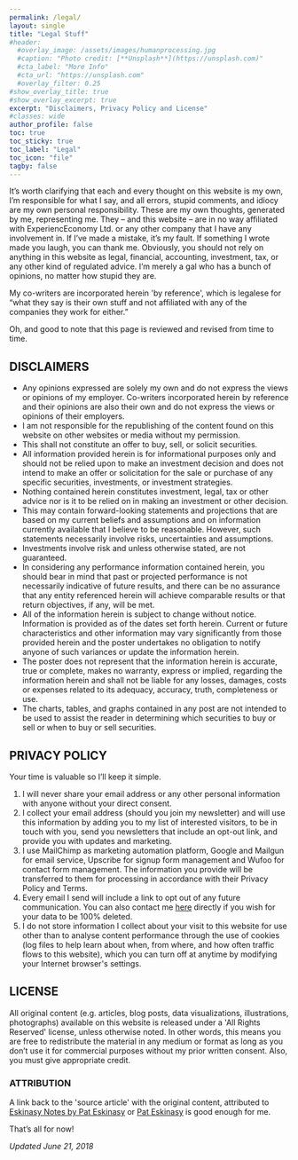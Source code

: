 ```yaml
---
permalink: /legal/
layout: single
title: "Legal Stuff"
#header:
  #overlay_image: /assets/images/humanprocessing.jpg
  #caption: "Photo credit: [**Unsplash**](https://unsplash.com)"
  #cta_label: "More Info"
  #cta_url: "https://unsplash.com"
  #overlay_filter: 0.25
#show_overlay_title: true
#show_overlay_excerpt: true
excerpt: "Disclaimers, Privacy Policy and License"
#classes: wide
author_profile: false
toc: true
toc_sticky: true
toc_label: "Legal"
toc_icon: "file"
tagby: false
---
```


It’s worth clarifying that each and every thought on this website is my own, I’m responsible for what I say, and all errors, stupid comments, and idiocy are my own personal responsibility. These are my own thoughts, generated by me, representing me. They – and this website – are in no way affiliated with ExperiencEconomy Ltd. or any other company that I have any involvement in. If I’ve made a mistake, it’s my fault. If something I wrote made you laugh, you can thank me. Obviously, you should not rely on anything in this website as legal, financial, accounting, investment, tax, or any other kind of regulated advice. I’m merely a gal who has a bunch of opinions, no matter how stupid they are.

My co-writers are incorporated herein 'by reference', which is legalese for “what they say is their own stuff and not affiliated with any of the companies they work for either.”

Oh, and good to note that this page is reviewed and revised from time to time.


## DISCLAIMERS

- Any opinions expressed are solely my own and do not express the views or opinions of my employer. Co-writers incorporated herein by reference and their opinions are also their own and do not express the views or opinions of their employers.
- I am not responsible for the republishing of the content found on this website on other websites or media without my permission.
- This shall not constitute an offer to buy, sell, or solicit securities.
- All information provided herein is for informational purposes only and should not be relied upon to make an investment decision and does not intend to make an offer or solicitation for the sale or purchase of any specific securities, investments, or investment strategies.
- Nothing contained herein constitutes investment, legal, tax or other advice nor is it to be relied on in making an investment or other decision.
- This may contain forward-looking statements and projections that are based on my current beliefs and assumptions and on information currently available that I believe to be reasonable. However, such statements necessarily involve risks, uncertainties and assumptions.
- Investments involve risk and unless otherwise stated, are not guaranteed.
- In considering any performance information contained herein, you should bear in mind that past or projected performance is not necessarily indicative of future results, and there can be no assurance that any entity referenced herein will achieve comparable results or that return objectives, if any, will be met.
- All of the information herein is subject to change without notice. Information is provided as of the dates set forth herein. Current or future characteristics and other information may vary significantly from those provided herein and the poster undertakes no obligation to notify anyone of such variances or update the information herein.
- The poster does not represent that the information herein is accurate, true or complete, makes no warranty, express or implied, regarding the information herein and shall not be liable for any losses, damages, costs or expenses related to its adequacy, accuracy, truth, completeness or use.
- The charts, tables, and graphs contained in any post are not intended to be used to assist the reader in determining which securities to buy or sell or when to buy or sell securities.


## PRIVACY POLICY

Your time is valuable so I’ll keep it simple.
1. I will never share your email address or any other personal information with anyone without your direct consent.
2. I collect your email address (should you join my newsletter) and will use this information by adding you to my list of interested visitors, to be in touch with you, send you newsletters that include an opt-out link, and provide you with updates and marketing.
3. I use MailChimp as marketing automation platform, Google and Mailgun for email service, Upscribe for signup form management and Wufoo for contact form management. The information you provide will be transferred to them for processing in accordance with their Privacy Policy and Terms.
4. Every email I send will include a link to opt out of any future communication. You can also contact me [here](/contact) directly if you wish for your data to be 100% deleted.
5. I do not store information I collect about your visit to this website for use other than to analyse content performance through the use of cookies (log files to help learn about when, from where, and how often traffic flows to this website), which you can turn off at anytime by modifying your Internet browser's settings.


## LICENSE

All original content (e.g. articles, blog posts, data visualizations, illustrations, photographs) available on this website is released under a 'All Rights Reserved' license, unless otherwise noted. In other words, this means you are free to redistribute the material in any medium or format as long as you don’t use it for commercial purposes without my prior written consent. Also, you must give appropriate credit.

### ATTRIBUTION

A link back to the 'source article' with the original content, attributed to [Eskinasy Notes by Pat Eskinasy](https://www.eskinasy.com) or [Pat Eskinasy](https://www.eskinasy.com) is good enough for me.

That’s all for now!

_Updated June 21, 2018_

